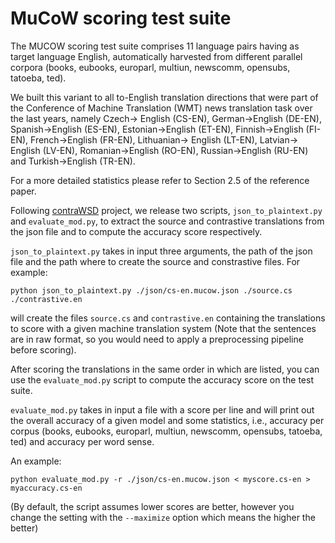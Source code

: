 # MuCoW scoring test suite

The MUCOW scoring test suite comprises 11 language pairs having as target language English, automatically harvested from different parallel corpora (books, eubooks, europarl, multiun, newscomm, opensubs, tatoeba, ted).

We built this variant to all to-English translation directions that were part of the Conference of Machine Translation (WMT) news translation task over the last years, namely Czech-> English (CS-EN), German->English (DE-EN), Spanish->English (ES-EN), Estonian->English (ET-EN), Finnish->English (FI-EN), French->English (FR-EN), Lithuanian-> English (LT-EN), Latvian-> English (LV-EN), Romanian->English (RO-EN), Russian->English (RU-EN) and Turkish->English (TR-EN).

For a more detailed statistics please refer to Section 2.5 of the reference paper.


Following [contraWSD](https://github.com/a-rios/ContraWSD) project, we release two scripts, `json_to_plaintext.py` and `evaluate_mod.py`, to extract the source and contrastive translations from the json file and to compute the accuracy score respectively.


`json_to_plaintext.py` takes in input three arguments, the path of the json file and the path where to create the source and constrastive files. For example:

`python json_to_plaintext.py ./json/cs-en.mucow.json ./source.cs ./contrastive.en`

will create the files `source.cs` and `contrastive.en` containing the translations to score with a given machine translation system (Note that the sentences are in raw format, so you would need to apply a preprocessing pipeline before scoring).


After scoring the translations in the same order in which are listed, you can use the `evaluate_mod.py` script to compute the accuracy score on the test suite. 

`evaluate_mod.py` takes in input a file with a score per line and will print out the overall accuracy of a given model and some statistics, i.e., accuracy per corpus (books, eubooks, europarl, multiun, newscomm, opensubs, tatoeba, ted) and accuracy per word sense.


An example:

`python evaluate_mod.py -r ./json/cs-en.mucow.json < myscore.cs-en > myaccuracy.cs-en`


(By default, the script assumes lower scores are better, however you change the setting with the `--maximize` option which means the higher the better)

